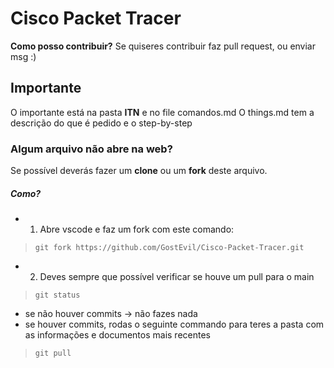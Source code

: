 # Cisco Packet Tracer
**Como posso contribuir?**
Se quiseres contribuir faz pull request, ou enviar msg :)

## Importante
O importante está na pasta **ITN** e no file comandos.md
O things.md tem a descrição do que é pedido e o step-by-step

### Algum arquivo não abre na web?
Se possível deverás fazer um **clone** ou um **fork** deste arquivo. 
##### Como?
- 1) Abre vscode e faz um fork com este comando:
> `git fork https://github.com/GostEvil/Cisco-Packet-Tracer.git`
- 2) Deves sempre que possível verificar se houve um pull para o main
> `git status`
* se não houver commits -> não fazes nada
* se houver commits, rodas o seguinte commando para teres a pasta com as informações e documentos mais recentes
> `git pull`